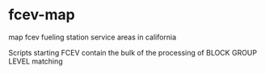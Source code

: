# fcev-map
map fcev fueling station service areas in california

Scripts starting FCEV contain the bulk of the processing of BLOCK GROUP LEVEL matching
